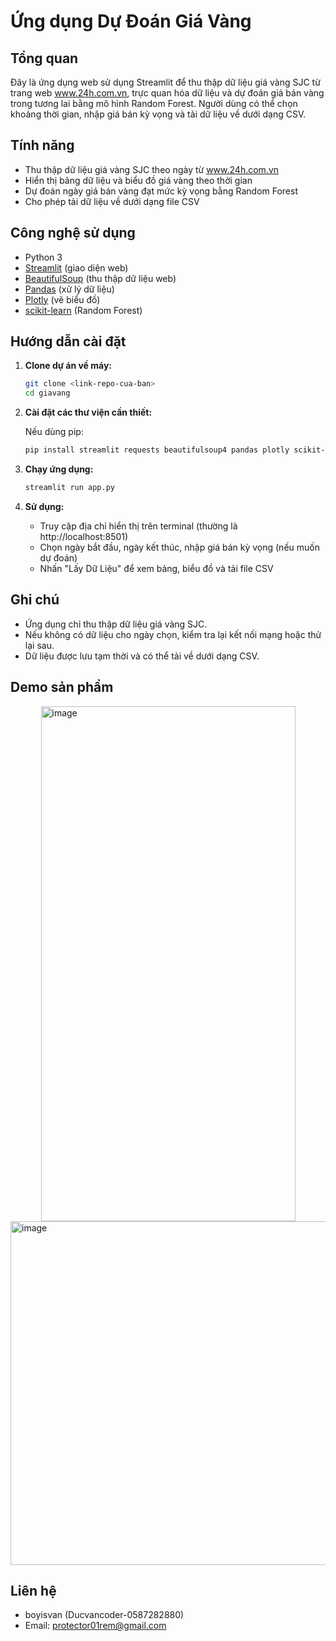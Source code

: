 # Ứng dụng Dự Đoán Giá Vàng

## Tổng quan
Đây là ứng dụng web sử dụng Streamlit để thu thập dữ liệu giá vàng SJC từ trang web www.24h.com.vn, trực quan hóa dữ liệu và dự đoán giá bán vàng trong tương lai bằng mô hình Random Forest. Người dùng có thể chọn khoảng thời gian, nhập giá bán kỳ vọng và tải dữ liệu về dưới dạng CSV.

## Tính năng
- Thu thập dữ liệu giá vàng SJC theo ngày từ www.24h.com.vn
- Hiển thị bảng dữ liệu và biểu đồ giá vàng theo thời gian
- Dự đoán ngày giá bán vàng đạt mức kỳ vọng bằng Random Forest
- Cho phép tải dữ liệu về dưới dạng file CSV

## Công nghệ sử dụng
- Python 3
- [Streamlit](https://streamlit.io/) (giao diện web)
- [BeautifulSoup](https://www.crummy.com/software/BeautifulSoup/) (thu thập dữ liệu web)
- [Pandas](https://pandas.pydata.org/) (xử lý dữ liệu)
- [Plotly](https://plotly.com/python/) (vẽ biểu đồ)
- [scikit-learn](https://scikit-learn.org/) (Random Forest)

## Hướng dẫn cài đặt
1. **Clone dự án về máy:**
   ```bash
   git clone <link-repo-cua-ban>
   cd giavang
   ```
2. **Cài đặt các thư viện cần thiết:**
   
   Nếu dùng pip:
   ```bash
   pip install streamlit requests beautifulsoup4 pandas plotly scikit-learn numpy
   ```

3. **Chạy ứng dụng:**
   ```bash
   streamlit run app.py
   ```

4. **Sử dụng:**
   - Truy cập địa chỉ hiển thị trên terminal (thường là http://localhost:8501)
   - Chọn ngày bắt đầu, ngày kết thúc, nhập giá bán kỳ vọng (nếu muốn dự đoán)
   - Nhấn "Lấy Dữ Liệu" để xem bảng, biểu đồ và tải file CSV

## Ghi chú
- Ứng dụng chỉ thu thập dữ liệu giá vàng SJC.
- Nếu không có dữ liệu cho ngày chọn, kiểm tra lại kết nối mạng hoặc thử lại sau.
- Dữ liệu được lưu tạm thời và có thể tải về dưới dạng CSV.
## Demo sản phẩm
<div style="display:flex; justify-content:center;">
  <img width="407" height="824" alt="image" src="https://github.com/user-attachments/assets/43d7107f-db0f-4bf8-b3b2-8201500c42f4" />
</div>
<img width="1100" height="550" alt="image" src="https://github.com/user-attachments/assets/80d5692e-b995-4eda-bf1e-014cf1fed221" />

## Liên hệ
- boyisvan (Ducvancoder-0587282880)
- Email: protector01rem@gmail.com
